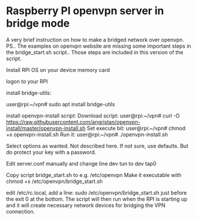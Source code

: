 # Raspberry PI openvpn server in bridge mode
A very brief instruction on how to make a bridged network over openvpn.
PS.. The examples on openvpn website are missing some important steps in the bridge_start.sh script.. Those steps are included in this version of the script.

Install RPI OS on your device memory card

logon to your RPI

install bridge-utils:

user@rpi:~/vpn# sudo apt install bridge-utils

install openvpn-install script:
Download script:
user@rpi:~/vpn# curl -O https://raw.githubusercontent.com/angristan/openvpn-install/master/openvpn-install.sh
Set execute bit:
user@rpi:~/vpn# chmod +x openvpn-install.sh
Run it:
user@rpi:~/vpn# ./openvpn-install.sh

Select options as wanted. Not described here. If not sure, use defaults. But do protect your key with a password.

Edit server.conf manually and change line 
dev tun
to
dev tap0

Copy script bridge_start.sh to e.g. /etc/openvpn
Make it executable with chmod +x /etc/openvpn/bridge_start.sh

edit /etc/rc.local, add a line:
sudo /etc/openvpn/bridge_start.sh
just before the exit 0 at the bottom.
The script will then run when the RPI is starting up and it will create necessary network devices for bridging the VPN connection.

